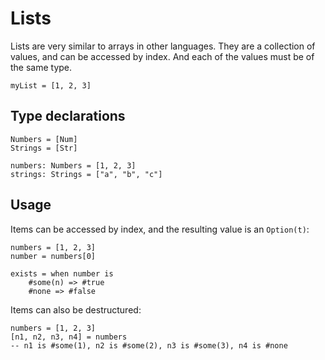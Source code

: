 # Lists

Lists are very similar to arrays in other languages. They are a collection of values, and can be accessed by index. And each of the values must be of the same type.

```buri
myList = [1, 2, 3]
```

## Type declarations

```buri
Numbers = [Num]
Strings = [Str]

numbers: Numbers = [1, 2, 3]
strings: Strings = ["a", "b", "c"]
```

## Usage

Items can be accessed by index, and the resulting value is an `Option(t)`:

```buri
numbers = [1, 2, 3]
number = numbers[0]

exists = when number is
    #some(n) => #true
    #none => #false
```

Items can also be destructured:

```buri
numbers = [1, 2, 3]
[n1, n2, n3, n4] = numbers
-- n1 is #some(1), n2 is #some(2), n3 is #some(3), n4 is #none
```

